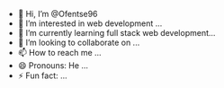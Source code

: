 - 👋 Hi, I’m @Ofentse96
- 👀 I’m interested in web development ...
- 🌱 I’m currently learning full stack web development...
- 💞️ I’m looking to collaborate on ...
- 📫 How to reach me ...
- 😄 Pronouns: He ...
- ⚡ Fun fact: ...

<!---
Ofentse96/Ofentse96 is a ✨ special ✨ repository because its `README.md` (this file) appears on your GitHub profile.
You can click the Preview link to take a look at your changes.
--->

